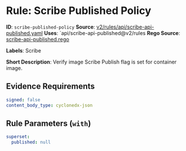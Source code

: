 # Rule: Scribe Published Policy

**ID**: `scribe-published-policy`
**Source**: [v2/rules/api/scribe-api-published.yaml](https://github.com/scribe-public/sample-policies/v2/rules/api/scribe-api-published.yaml)
**Uses**: `api/scribe-api-published@v2/rules
**Rego Source**: [scribe-api-published.rego](https://github.com/scribe-public/sample-policies/v2/rules/api/scribe-api-published.rego)

**Labels**: Scribe

**Short Description**: Verify image Scribe Publish flag is set for container image.

## Evidence Requirements

```yaml
signed: false
content_body_type: cyclonedx-json
```
## Rule Parameters (`with`)

```yaml
superset:
  published: null
```
